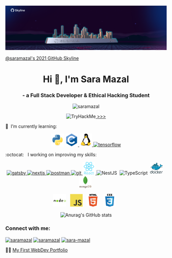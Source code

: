  ![saramazal Banner](/skyline2021.png)
 
 [@saramazal's 2021 GitHub Skyline](https://skyline.github.com/saramazal/2021)
 
<h1 align="center">Hi 👋, I'm Sara Mazal</h1>
<h3 align="center">- a Full Stack Developer & Ethical Hacking Student</h3>

<p align="center"> <img src="https://komarev.com/ghpvc/?username=saramazal&label=Profile%20views&color=0e75b6&style=flat" alt="saramazal" /> </p>
 <p align="center"><img src="https://tryhackme-badges.s3.amazonaws.com/Mazal.png" alt="TryHackMe"><a href="https://www.python.org" target="_blank" rel="noreferrer"> <a href="https://tryhackme.com/p/Mazal">>>></a></p>

:space_invader:&nbsp;  I’m currently learning:<p align="center">
 <img src="https://raw.githubusercontent.com/devicons/devicon/master/icons/python/python-original.svg" alt="python" width="40" height="40"/> </a>
   <a href="https://www.cprogramming.com/" target="_blank" rel="noreferrer"> <img src="https://raw.githubusercontent.com/devicons/devicon/master/icons/c/c-original.svg" alt="c" width="40" height="40"/> </a>
  <a href="https://www.linux.org/" target="_blank" rel="noreferrer"> <img src="https://raw.githubusercontent.com/devicons/devicon/master/icons/linux/linux-original.svg" alt="linux" width="40" height="40"/> </a>
  <a href="https://www.tensorflow.org" target="_blank" rel="noreferrer"> <img src="https://www.vectorlogo.zone/logos/tensorflow/tensorflow-icon.svg" alt="tensorflow" width="40" height="40"/> </a>
   
  </p>
                                
 
 :octocat: &nbsp;  I working on improving my skills: 
 <p align="center">  
 <a href="https://www.gatsbyjs.com/" target="_blank" rel="noreferrer"> <img src="https://www.vectorlogo.zone/logos/gatsbyjs/gatsbyjs-icon.svg" alt="gatsby" width="40" height="40"/> </a> <a href="https://nextjs.org/" target="_blank" rel="noreferrer"> <img src="https://cdn.worldvectorlogo.com/logos/nextjs-2.svg" alt="nextjs" width="40" height="40"/> </a> <a href="https://postman.com" target="_blank" rel="noreferrer"> <img src="https://www.vectorlogo.zone/logos/getpostman/getpostman-icon.svg" alt="postman" width="40" height="40"/> </a>
  <a href="https://git-scm.com/" target="_blank" rel="noreferrer"> <img src="https://www.vectorlogo.zone/logos/git-scm/git-scm-icon.svg" alt="git" width="40" height="40"/> </a>   
  <a href="https://reactjs.org/" target="_blank" rel="noreferrer"> <img src="https://raw.githubusercontent.com/devicons/devicon/master/icons/react/react-original-wordmark.svg" alt="react" width="40" height="40"/> </a> 
    <img src="https://raw.githubusercontent.com/danielcranney/readme-generator/main/public/icons/skills/nestjs-colored.svg" width="36" height="36" alt="NestJS" />&nbsp;      
    <img src="https://raw.githubusercontent.com/danielcranney/readme-generator/main/public/icons/skills/typescript-colored.svg" width="36" height="36" alt="TypeScript" />&nbsp;
     <img src="https://raw.githubusercontent.com/devicons/devicon/master/icons/docker/docker-original-wordmark.svg" alt="docker" width="40" height="40"/> &nbsp; 
     <img src="https://raw.githubusercontent.com/devicons/devicon/master/icons/mongodb/mongodb-original-wordmark.svg" alt="mongodb" width="40" height="40"/>&nbsp;
     </p>




<p align="center"> 
 <img src="https://raw.githubusercontent.com/devicons/devicon/master/icons/nodejs/nodejs-original-wordmark.svg" alt="nodejs" width="40" height="40"/> &nbsp;
 <img src="https://raw.githubusercontent.com/devicons/devicon/master/icons/javascript/javascript-original.svg" alt="javascript" width="40" height="40"/> &nbsp;
 <img src="https://raw.githubusercontent.com/devicons/devicon/master/icons/html5/html5-original-wordmark.svg" alt="html5" width="40" height="40"/> &nbsp;
 <img src="https://raw.githubusercontent.com/devicons/devicon/master/icons/css3/css3-original-wordmark.svg" alt="css3" width="40" height="40"/>  &nbsp;
</p>

 
 




   <div align="center"> 
  
   ![Anurag's GitHub stats](https://github-readme-stats.vercel.app/api?username=saramazal&show_icons=true&theme=tokyonight)



 
 </div>
 <h3 align="left">Connect with me:</h3>
<p align="left">
<a href="https://codepen.io/saramazal" target="blank"><img align="center" src="https://raw.githubusercontent.com/rahuldkjain/github-profile-readme-generator/master/src/images/icons/Social/codepen.svg" alt="saramazal" height="30" width="40" /></a>
<a href="https://dev.to/saramazal" target="blank"><img align="center" src="https://raw.githubusercontent.com/rahuldkjain/github-profile-readme-generator/master/src/images/icons/Social/devto.svg" alt="saramazal" height="30" width="40" /></a>
<a href="https://linkedin.com/in/sara-mazal" target="blank"><img align="center" src="https://raw.githubusercontent.com/rahuldkjain/github-profile-readme-generator/master/src/images/icons/Social/linked-in-alt.svg" alt="sara-mazal" height="30" width="40" /></a>
</p>

:supervillain_woman:&nbsp;[My First WebDev Portfolio](https://saramazal.vercel.app/)




                 
                  
                 

